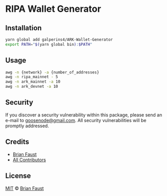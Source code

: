 # RIPA Wallet Generator

## Installation

```bash
yarn global add galperins4/ARK-Wallet-Generator
export PATH="$(yarn global bin):$PATH"
```

## Usage

```bash
awg -n {network} -a {number_of_addresses}
awg -n ripa_mainnet - 5
awg -n ark_mainnet -a 10
awg -n ark_devnet -a 10
```

## Security

If you discover a security vulnerability within this package, please send an e-mail to goosenode@gmail.com. All security vulnerabilities will be promptly addressed.

## Credits

- [Brian Faust](https://github.com/faustbrian)
- [All Contributors](../../contributors)

## License

[MIT](LICENSE) © [Brian Faust](https://brianfaust.me)
